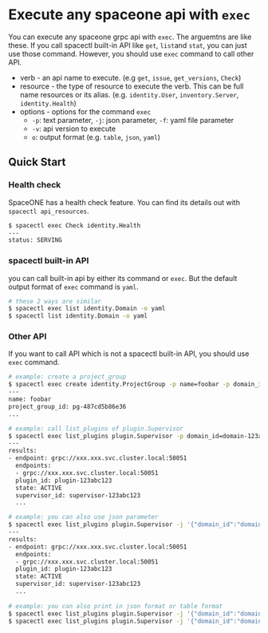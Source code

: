 # Execute any spaceone api with `exec`

You can execute any spaceone grpc api with `exec`. The arguemtns are like these. If you call spacectl built-in API like `get`, `list`and  `stat`, you can just use those command. However, you should use `exec` command to call other API.

* verb - an api name to execute. (e.g `get`, `issue`, `get_versions`, `Check`)
* resource - the type of resource to execute the verb. This can be full name resources or its alias. (e.g. `identity.User`, `inventory.Server`, `identity.Health`)
* options - options for the command `exec`
  * `-p`: text parameter, `-j`: json parameter, `-f`: yaml file parameter
  * `-v`: api version to execute
  * `o`: output format (e.g. `table`, `json`, `yaml`)

## Quick Start

### Health check

SpaceONE has a health check feature. You can find its details out with `spacectl api_resources`.

```bash
$ spacectl exec Check identity.Health
---
status: SERVING
```

### spacectl built-in API

you can call built-in api by either its command or `exec`. But the default output format of `exec` command is `yaml`.

```bash
# these 2 ways are similar
$ spacectl exec list identity.Domain -o yaml
$ spacectl list identity.Domain -o yaml
```

### Other API

If you want to call API which is not a spacectl built-in API, you should use `exec` command.

```bash
# example: create a project_group
$ spacectl exec create identity.ProjectGroup -p name=foobar -p domain_id=domain-123abc123
---
name: foobar
project_group_id: pg-487cd5b86e36
...

# example: call list_plugins of plugin.Supervisor
$ spacectl exec list_plugins plugin.Supervisor -p domain_id=domain-123abc123
---
results:
- endpoint: grpc://xxx.xxx.svc.cluster.local:50051
  endpoints:
  - grpc://xxx.xxx.svc.cluster.local:50051
  plugin_id: plugin-123abc123
  state: ACTIVE
  supervisor_id: supervisor-123abc123
  ...

# example: you can also use json parameter
$ spacectl exec list_plugins plugin.Supervisor -j '{"domain_id":"domain-123abc123"}'
---
results:
- endpoint: grpc://xxx.xxx.svc.cluster.local:50051
  endpoints:
  - grpc://xxx.xxx.svc.cluster.local:50051
  plugin_id: plugin-123abc123
  state: ACTIVE
  supervisor_id: supervisor-123abc123
  ...
  
# example: you can also print in json format or table format
$ spacectl exec list_plugins plugin.Supervisor -j '{"domain_id":"domain-123abc123"}' -o json
$ spacectl exec list_plugins plugin.Supervisor -j '{"domain_id":"domain-123abc123"}' -o table
```


